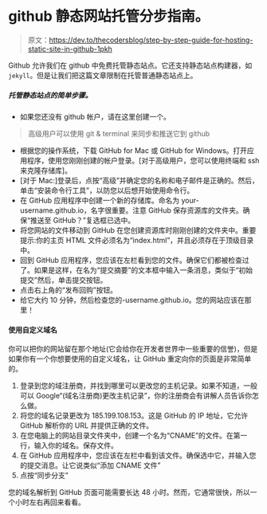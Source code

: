 # github 静态网站托管分步指南。

> 原文：<https://dev.to/thecodersblog/step-by-step-guide-for-hosting-static-site-in-github-1pkh>

Github 允许我们在 github 中免费托管静态站点。它还支持静态站点构建器，如`jekyll`。但是让我们把这篇文章限制在托管普通静态站点上。

##### 托管静态站点的简单步骤。

*   如果您还没有 github 帐户，请在这里创建一个。

> 高级用户可以使用 git & terminal 来同步和推送它到 github

*   根据您的操作系统，下载 GitHub for Mac 或 GitHub for Windows。打开应用程序，使用您刚刚创建的帐户登录。[对于高级用户，您可以使用终端和 ssh 来克隆存储库]。
*   [对于 Mac:]登录后，点按“高级”并确定您的名称和电子邮件是正确的。然后，单击“安装命令行工具”，以防您以后想开始使用命令行。
*   在 GitHub 应用程序中创建一个新的存储库。命名为 your-username.github.io，名字很重要。注意 GitHub 保存资源库的文件夹。确保“推送至 GitHub？”复选框已选中。
*   将您网站的文件移动到 GitHub 在您创建资源库时刚刚创建的文件夹中。重要提示:你的主页 HTML 文件必须名为“index.html”，并且必须存在于顶级目录中。
*   回到 GitHub 应用程序，您应该在左栏看到您的文件。确保它们都被检查过了。如果是这样，在名为“提交摘要”的文本框中输入一条消息，类似于“初始提交”然后，单击提交按钮。
*   点击右上角的“发布回购”按钮。
*   给它大约 10 分钟，然后检查您的-username.github.io。您的网站应该在那里！

#### 使用自定义域名

你可以把你的网站留在那个地址(它会给你在开发者世界中一些重要的信誉)，但是如果你有一个你想要使用的自定义域名，让 GitHub 重定向你的页面是非常简单的。

1.  登录到您的域注册商，并找到哪里可以更改您的主机记录。如果不知道，一般可以 Google“(域名注册商)更改主机记录”，你的注册商会有讲解人员告诉你怎么做。
2.  将您的域名记录更改为 185.199.108.153。这是 GitHub 的 IP 地址，它允许 GitHub 解析你的 URL 并提供正确的文件。
3.  在您电脑上的网站目录文件夹中，创建一个名为“CNAME”的文件。在第一行，输入你的域名。保存文件。
4.  在 GitHub 应用程序中，您应该在左栏中看到该文件。确保选中它，并输入您的提交消息。让它说类似“添加 CNAME 文件”
5.  点按“同步分支”

您的域名解析到 GitHub 页面可能需要长达 48 小时。然而，它通常很快，所以一个小时左右再回来看看。
